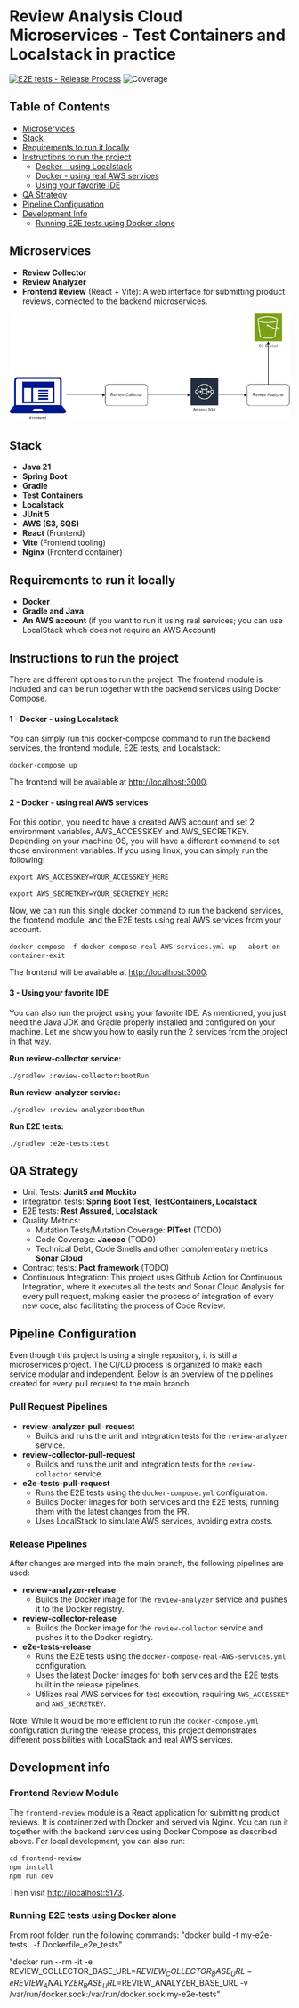 # Review Analysis Cloud Microservices - Test Containers and Localstack in practice

[![E2E tests - Release Process](https://github.com/teixeira-fernando/Review-Analysis-Cloud-Microservices/actions/workflows/e2e-tests-release.yml/badge.svg)](https://github.com/teixeira-fernando/Review-Analysis-Cloud-Microservices/actions/workflows/e2e-tests-release.yml)
![Coverage](https://img.shields.io/codecov/c/github/teixeira-fernando/Review-Analysis-Cloud-Microservices)

## Table of Contents
- [Microservices](#microservices)
- [Stack](#stack)
- [Requirements to run it locally](#requirements-to-run-it-locally)
- [Instructions to run the project](#instructions-to-run-the-project)
  - [Docker - using Localstack](#1---docker---using-localstack)
  - [Docker - using real AWS services](#2---docker---using-real-aws-services)
  - [Using your favorite IDE](#3---using-your-favorite-ide)
- [QA Strategy](#qa-strategy)
- [Pipeline Configuration](#pipeline-configuration)
- [Development Info](#development-info)
  - [Running E2E tests using Docker alone](#running-e2e-tests-using-docker-alone)

## Microservices 


- **Review Collector**
- **Review Analyzer**
- **Frontend Review** (React + Vite): A web interface for submitting product reviews, connected to the backend microservices.

![Review Analysis Microservices Flow](images/ReviewAnalysisProject.drawio.png)

## Stack


- **Java 21**
- **Spring Boot**
- **Gradle**
- **Test Containers**
- **Localstack**
- **JUnit 5**
- **AWS (S3, SQS)**
- **React** (Frontend)
- **Vite** (Frontend tooling)
- **Nginx** (Frontend container)

## Requirements to run it locally

- **Docker**
- **Gradle and Java**
- **An AWS account** (if you want to run it using real services; you can use LocalStack which does not require an AWS Account)


## Instructions to run the project


There are different options to run the project. The frontend module is included and can be run together with the backend services using Docker Compose.

#### 1 - Docker - using Localstack


You can simply run this docker-compose command to run the backend services, the frontend module, E2E tests, and Localstack:

```Shell
docker-compose up
```

The frontend will be available at [http://localhost:3000](http://localhost:3000).

#### 2 - Docker - using real AWS services

For this option, you need to have a created AWS account and set 2 environment variables, AWS_ACCESSKEY and AWS_SECRETKEY. Depending on your machine OS, you will have a different command to set those environment variables. If you using linux, you can simply run the following:

```Shell
export AWS_ACCESSKEY=YOUR_ACCESSKEY_HERE
```

```Shell
export AWS_SECRETKEY=YOUR_SECRETKEY_HERE
```


Now, we can run this single docker command to run the backend services, the frontend module, and the E2E tests using real AWS services from your account.

```Shell
docker-compose -f docker-compose-real-AWS-services.yml up --abort-on-container-exit
```

The frontend will be available at [http://localhost:3000](http://localhost:3000).

#### 3 - Using your favorite IDE

You can also run the project using your favorite IDE. As mentioned, you just need the Java JDK and Gradle properly installed and configured on your machine. Let me show you how to easily run the 2 services from the project in that way.

 <b>Run review-collector service:</b>
```Gradle
./gradlew :review-collector:bootRun
```

 <b>Run review-analyzer service:</b>
```Gradle
./gradlew :review-analyzer:bootRun
```

 <b>Run E2E tests:</b>

```Gradle
./gradlew :e2e-tests:test
```

## QA Strategy

* Unit Tests: <b>Junit5 and Mockito</b>
* Integration tests: <b>Spring Boot Test, TestContainers, Localstack</b>
* E2E tests:  <b>Rest Assured, Localstack</b>
* Quality Metrics:
    * Mutation Tests/Mutation Coverage: <b>PITest</b> (TODO)
    * Code Coverage: <b>Jacoco</b> (TODO)
    * Technical Debt, Code Smells and other complementary metrics : <b>Sonar Cloud</b>
* Contract tests: <b>Pact framework</b> (TODO)
* Continuous Integration: This project uses Github Action for Continuous Integration, where it executes all the tests and Sonar Cloud Analysis for every pull request, making easier the process of integration of every new code, also facilitating the process of Code Review.

## Pipeline Configuration

Even though this project is using a single repository, it is still a microservices project. The CI/CD process is organized to make each service modular and independent. Below is an overview of the pipelines created for every pull request to the main branch:

### Pull Request Pipelines

* **review-analyzer-pull-request**
  * Builds and runs the unit and integration tests for the `review-analyzer` service.
* **review-collector-pull-request**
  * Builds and runs the unit and integration tests for the `review-collector` service.
* **e2e-tests-pull-request**
  * Runs the E2E tests using the `docker-compose.yml` configuration.
  * Builds Docker images for both services and the E2E tests, running them with the latest changes from the PR.
  * Uses LocalStack to simulate AWS services, avoiding extra costs.

### Release Pipelines

After changes are merged into the main branch, the following pipelines are used:

* **review-analyzer-release**
  * Builds the Docker image for the `review-analyzer` service and pushes it to the Docker registry.
* **review-collector-release**
  * Builds the Docker image for the `review-collector` service and pushes it to the Docker registry.
* **e2e-tests-release**
  * Runs the E2E tests using the `docker-compose-real-AWS-services.yml` configuration.
  * Uses the latest Docker images for both services and the E2E tests built in the release pipelines.
  * Utilizes real AWS services for test execution, requiring `AWS_ACCESSKEY` and `AWS_SECRETKEY`.

Note: While it would be more efficient to run the `docker-compose.yml` configuration during the release process, this project demonstrates different possibilities with LocalStack and real AWS services.

## Development info


### Frontend Review Module

The `frontend-review` module is a React application for submitting product reviews. It is containerized with Docker and served via Nginx. You can run it together with the backend services using Docker Compose as described above. For local development, you can also run:

```Shell
cd frontend-review
npm install
npm run dev
```

Then visit [http://localhost:5173](http://localhost:5173).

### Running E2E tests using Docker alone

From root folder, run the following commands:
"docker build -t my-e2e-tests . -f Dockerfile_e2e_tests"

"docker run --rm -it -e REVIEW_COLLECTOR_BASE_URL=$REVIEW_COLLECTOR_BASE_URL -e REVIEW_ANALYZER_BASE_URL=$REVIEW_ANALYZER_BASE_URL -v /var/run/docker.sock:/var/run/docker.sock my-e2e-tests"

